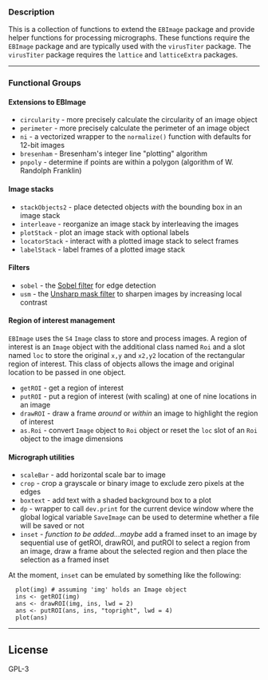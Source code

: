 ### Description  
This is a collection of functions to extend the `EBImage` package and provide helper functions for processing micrographs. These functions require the `EBImage` package and are typically used with the `virusTiter` package. The `virusTiter` package requires the `lattice` and `latticeExtra` packages.

---  
### Functional Groups

#### Extensions to EBImage
* `circularity` - more precisely calculate the circularity of an image object
* `perimeter` - more precisely calculate the perimeter of an image object
* `ni` - a vectorized wrapper to the `normalize()` function with defaults for 12-bit images
* `bresenham` - Bresenham's integer line "plotting" algorithm
* `pnpoly` - determine if points are within a polygon (algorithm of W. Randolph Franklin)

#### Image stacks  
* `stackObjects2` - place detected objects *with* the bounding box in an image stack
* `interleave` - reorganize an image stack by interleaving the images
* `plotStack` - plot an image stack with optional labels
* `locatorStack` - interact with a plotted image stack to select frames
* `labelStack` - label frames of a plotted image stack

#### Filters  
* `sobel` - the [Sobel filter](https://en.wikipedia.org/wiki/Sobel_operator) for edge detection
* `usm` - the [Unsharp mask filter](https://en.wikipedia.org/wiki/Unsharp_masking) to sharpen images by increasing local contrast

#### Region of interest management
`EBImage` uses the `S4` `Image` class to store and process images. A region of interest is an `Image` object with the additional class named `Roi` and a slot named `loc` to store the original `x,y` and `x2,y2` location of the rectangular region of interest. This class of objects allows the image and original location to be passed in one object. 

* `getROI` - get a region of interest
* `putROI` - put a region of interest (with scaling) at one of nine locations in an image
* `drawROI` - draw a frame *around* or *within* an image to highlight the region of interest 
* `as.Roi` - convert `Image` object to `Roi` object or reset the `loc` slot of an `Roi` object to the image dimensions

#### Micrograph utilities  
* `scaleBar` - add horizontal scale bar to image
* `crop` - crop a grayscale or binary image to exclude zero pixels at the edges
* `boxtext` - add text with a shaded background box to a plot
* `dp` - wrapper to call `dev.print` for the current device window where the global logical variable `SaveImage` can be used to determine whether a file will be saved or not
* `inset` - *function to be added...maybe* add a framed inset to an image by sequential use of getROI, drawROI, and putROI to select a region from an image, draw a frame about the selected region and then place the selection as a framed inset

At the moment, `inset` can be emulated by something like the following:
```
  plot(img) # assuming 'img' holds an Image object
  ins <- getROI(img)
  ans <- drawROI(img, ins, lwd = 2)
  ans <- putROI(ans, ins, "topright", lwd = 4)
  plot(ans)
```
---
## License  
GPL-3